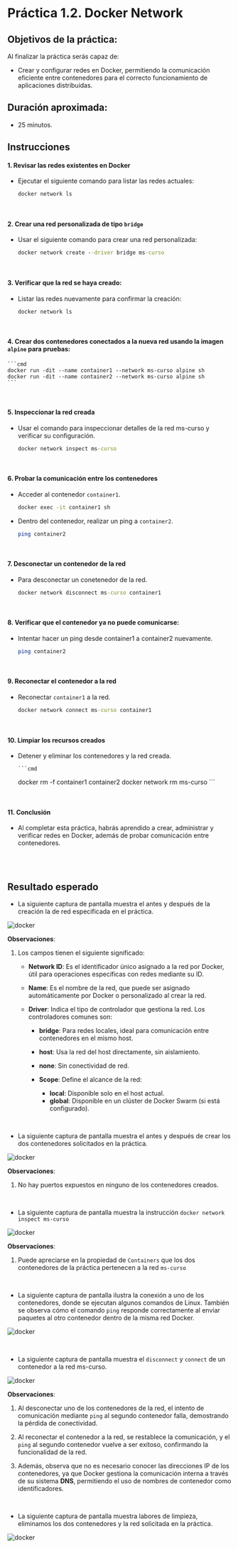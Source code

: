 # Práctica 1.2. Docker Network

## Objetivos de la práctica:
Al finalizar la práctica serás capaz de:
- Crear y configurar redes en Docker, permitiendo la comunicación eficiente entre contenedores para el correcto funcionamiento de aplicaciones distribuidas.

## Duración aproximada:
- 25 minutos.

## Instrucciones

#### 1. Revisar las redes existentes en Docker

- Ejecutar el siguiente comando para listar las redes actuales:

    ```cmd
    docker network ls
    ```

<br/>

#### 2. Crear una red personalizada de tipo `bridge`

- Usar el siguiente comando para crear una red personalizada:

    ```cmd
    docker network create --driver bridge ms-curso
    ```

<br/>

#### 3. Verificar que la red se haya creado:

- Listar las redes nuevamente para confirmar la creación:

    ```cmd
    docker network ls
    ```

<br/>

#### 4. Crear dos contenedores conectados a la nueva red usando la imagen `alpine` para pruebas:


    ```cmd
    docker run -dit --name container1 --network ms-curso alpine sh
    docker run -dit --name container2 --network ms-curso alpine sh
    ```

<br/>

#### 5. Inspeccionar la red creada

- Usar el comando para inspeccionar detalles de la red ms-curso y verificar su configuración.

    ```cmd
    docker network inspect ms-curso
    ``` 
<br/>

#### 6. Probar la comunicación entre los contenedores

- Acceder al contenedor `container1`.

    ```cmd
    docker exec -it container1 sh
    ```

- Dentro del contenedor, realizar un ping a `container2`.

    ```sh
    ping container2
    ```

<br/>

#### 7. Desconectar un contenedor de la red

- Para desconectar un conetenedor de la red.

    ```cmd
    docker network disconnect ms-curso container1
    ```

<br/>

#### 8. Verificar que el contenedor ya no puede comunicarse:

- Intentar hacer un ping desde container1 a container2 nuevamente.

    ```sh
    ping container2
    ```

<br/>

#### 9. Reconectar el contenedor a la red

- Reconectar `container1` a la red.

    ```cmd
    docker network connect ms-curso container1
    ```

<br/>

#### 10. Limpiar los recursos creados

- Detener y eliminar los contenedores y la red creada.

      ```cmd
    docker rm -f container1 container2
    docker network rm ms-curso
      ```

<br/>

#### 11. Conclusión

- Al completar esta práctica, habrás aprendido a crear, administrar y verificar redes en Docker, además de probar comunicación entre contenedores.

<br/>

<br/>

## Resultado esperado

- La siguiente captura de pantalla muestra el antes y después de la creación la de red especificada en el práctica.

![docker](../images/u1_2_1.png)


**Observaciones**:

1. Los campos tienen el siguiente significado:

    - **Network ID**: Es el identificador único asignado a la red por Docker, útil para operaciones específicas con redes mediante su ID.

    - **Name**: Es el nombre de la red, que puede ser asignado automáticamente por Docker o personalizado al crear la red.

    - **Driver**: Indica el tipo de controlador que gestiona la red. Los controladores comunes son:

        - **bridge**: Para redes locales, ideal para comunicación entre contenedores en el mismo host.
        - **host**: Usa la red del host directamente, sin aislamiento.
        - **none**: Sin conectividad de red.
        - **Scope**: Define el alcance de la red:

            - **local**: Disponible solo en el host actual.
            - **global**: Disponible en un clúster de Docker Swarm (si está configurado).

<br/>

- La siguiente captura de pantalla muestra el antes y después de crear los dos contenedores solicitados en la práctica.

![docker](../images/u1_2_2.png)

**Observaciones**:

1. No hay puertos expuestos en ninguno de los contenedores creados.

<br/>

- La siguiente captura de pantalla muestra la instrucción `docker network inspect ms-curso`

![docker](../images/u1_2_3.png)

**Observaciones**:

1. Puede apreciarse en la propiedad de `Containers` que los dos contenedores de la práctica pertenecen a la red `ms-curso`

<br/>

- La siguiente captura de pantalla ilustra la conexión a uno de los contenedores, donde se ejecutan algunos comandos de Linux. También se observa cómo el comando `ping` responde correctamente al enviar paquetes al otro contenedor dentro de la misma red Docker.

![docker](../images/u1_2_4.png)

<br/>

- La siguiente captura de pantalla muestra el `disconnect` y `connect` de un contenedor a la red ms-curso.

![docker](../images/u1_2_5.png)

**Observaciones**:

1. Al desconectar uno de los contenedores de la red, el intento de comunicación mediante `ping` al segundo contenedor falla, demostrando la pérdida de conectividad.

2. Al reconectar el contenedor a la red, se restablece la comunicación, y el `ping` al segundo contenedor vuelve a ser exitoso, confirmando la funcionalidad de la red.

3. Además, observa que no es necesario conocer las direcciones IP de los contenedores, ya que Docker gestiona la comunicación interna a través de su sistema **DNS**, permitiendo el uso de nombres de contenedor como identificadores.


<br/>

- La siguiente captura de pantalla muestra labores de limpieza, eliminamos los dos contenedores y la red solicitada en la práctica.

![docker](../images/u1_2_6.png)

<br/>

